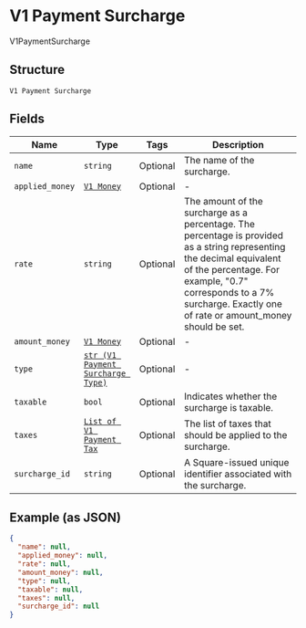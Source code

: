 
# V1 Payment Surcharge

V1PaymentSurcharge

## Structure

`V1 Payment Surcharge`

## Fields

| Name | Type | Tags | Description |
|  --- | --- | --- | --- |
| `name` | `string` | Optional | The name of the surcharge. |
| `applied_money` | [`V1 Money`](../../doc/models/v1-money.md) | Optional | - |
| `rate` | `string` | Optional | The amount of the surcharge as a percentage. The percentage is provided as a string representing the decimal equivalent of the percentage. For example, "0.7" corresponds to a 7% surcharge. Exactly one of rate or amount_money should be set. |
| `amount_money` | [`V1 Money`](../../doc/models/v1-money.md) | Optional | - |
| `type` | [`str (V1 Payment Surcharge Type)`](../../doc/models/v1-payment-surcharge-type.md) | Optional | - |
| `taxable` | `bool` | Optional | Indicates whether the surcharge is taxable. |
| `taxes` | [`List of V1 Payment Tax`](../../doc/models/v1-payment-tax.md) | Optional | The list of taxes that should be applied to the surcharge. |
| `surcharge_id` | `string` | Optional | A Square-issued unique identifier associated with the surcharge. |

## Example (as JSON)

```json
{
  "name": null,
  "applied_money": null,
  "rate": null,
  "amount_money": null,
  "type": null,
  "taxable": null,
  "taxes": null,
  "surcharge_id": null
}
```

